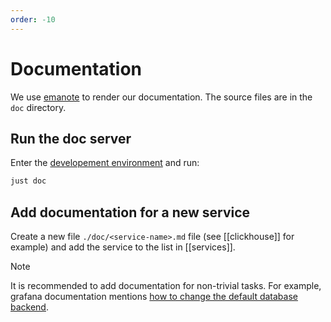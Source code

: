 ```yaml
---
order: -10
---
```


# Documentation

We use [emanote](https://emanote.srid.ca/) to render our documentation. The source files are in the `doc` directory.

## Run the doc server

Enter the [developement environment](https://community.flake.parts/services-flake/development#dev-shell) and run:

```sh
just doc
```

## Add documentation for a new service

Create a new file `./doc/<service-name>.md` file (see [[clickhouse]] for example) and add the service to the list in [[services]].

> [!note]
> It is recommended to add documentation for non-trivial tasks. For example, grafana documentation mentions [how to change the default database backend](https://community.flake.parts/services-flake/grafana#change-database).
